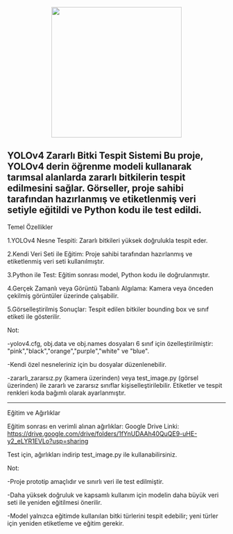 <p align="center">
  <img src="https://github.com/user-attachments/assets/5add2364-c6d5-497c-9de4-748023ecd958" width="300" />
</p>



YOLOv4 Zararlı Bitki Tespit Sistemi
Bu proje, YOLOv4 derin öğrenme modeli kullanarak tarımsal alanlarda zararlı bitkilerin tespit edilmesini sağlar. Görseller, proje sahibi tarafından hazırlanmış ve etiketlenmiş veri setiyle eğitildi ve Python kodu ile test edildi.
-------------------------------------------------------------------------------------------------

Temel Özellikler

1.YOLOv4 Nesne Tespiti: Zararlı bitkileri yüksek doğrulukla tespit eder.

2.Kendi Veri Seti ile Eğitim: Proje sahibi tarafından hazırlanmış ve etiketlenmiş veri seti kullanılmıştır.

3.Python ile Test: Eğitim sonrası model, Python kodu ile doğrulanmıştır.

4.Gerçek Zamanlı veya Görüntü Tabanlı Algılama: Kamera veya önceden çekilmiş görüntüler üzerinde çalışabilir.

5.Görselleştirilmiş Sonuçlar: Tespit edilen bitkiler bounding box ve sınıf etiketi ile gösterilir.

Not:

-yolov4.cfg, obj.data ve obj.names dosyaları 6 sınıf için özelleştirilmiştir: "pink","black","orange","purple","white" ve "blue".

-Kendi özel nesneleriniz için bu dosyalar düzenlenebilir.

-zararlı_zararsız.py (kamera üzerinden) veya test_image.py (görsel üzerinden) ile zararlı ve zararsız sınıflar kişiselleştirilebilir. Etiketler ve tespit renkleri koda bağımlı olarak ayarlanmıştır.

-------------------------------------------------------------------------------------------------

Eğitim ve Ağırlıklar

Eğitim sonrası en verimli alınan ağırlıklar:
Google Drive Linki: https://drive.google.com/drive/folders/1fYnUDAAh40QuQE9-uHE-y2_eLYR1EVLo?usp=sharing

Test için, ağırlıkları indirip test_image.py ile kullanabilirsiniz.

Not:

-Proje prototip amaçlıdır ve sınırlı veri ile test edilmiştir.

-Daha yüksek doğruluk ve kapsamlı kullanım için modelin daha büyük veri seti ile yeniden eğitilmesi önerilir.

-Model yalnızca eğitimde kullanılan bitki türlerini tespit edebilir; yeni türler için yeniden etiketleme ve eğitim gerekir.













